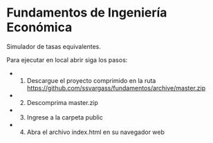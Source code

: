 # Fundamentos de Ingeniería Económica
Simulador de tasas equivalentes.

Para ejecutar en local abrir siga los pasos:

* 1) Descargue el proyecto comprimido en la ruta https://github.com/ssvargass/fundamentos/archive/master.zip
* 2) Descomprima master.zip
* 3) Ingrese a la carpeta public
* 4) Abra el archivo index.html en su navegador web
